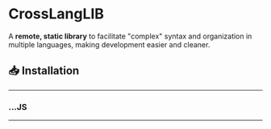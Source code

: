 # CrossLangLIB

A **remote, static library** to facilitate "complex" syntax and organization in multiple languages, making development easier and cleaner.



## 📥 Installation

---
### ...JS
---


